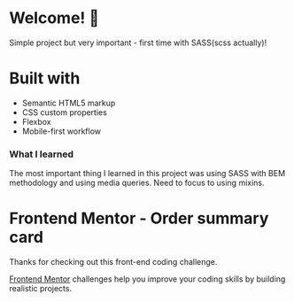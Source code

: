 # Welcome! 👋

Simple project but very important - first time with SASS(scss actually)!

# Built with

- Semantic HTML5 markup
- CSS custom properties
- Flexbox
- Mobile-first workflow

### What I learned

The most important thing I learned in this project was using SASS with BEM methodology and using media queries. Need to focus to using mixins.


# Frontend Mentor - Order summary card

Thanks for checking out this front-end coding challenge.

[Frontend Mentor](https://www.frontendmentor.io) challenges help you improve your coding skills by building realistic projects.
